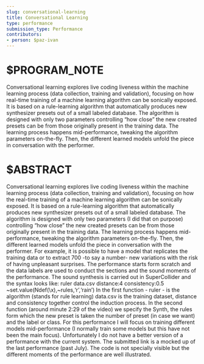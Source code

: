 ```yaml
---
slug: conversational-learning
title: Conversational Learning
type: performance
submission_type: Performance
contributors:
- person: $paz-ivan
---
```


# $PROGRAM_NOTE

Conversational learning explores live coding liveness within the machine learning process (data collection, training and validation), focusing on how real-time training of a machine learning algorithm can be sonically exposed. It is based on a rule-learning algorithm that automatically produces new synthesizer presets out of a small labeled database. The algorithm is designed with only two parameters controlling “how close” the new created presets can be from those originally present in the training data. The learning process happens mid-performance, tweaking the algorithm parameters on-the-fly. Then, the different learned models unfold the piece in conversation with the performer.

# $ABSTRACT

Conversational learning explores live coding liveness within the machine learning process (data collection, training and validation), focusing on how the real-time training of a machine learning algorithm can be sonically exposed. It is based on a rule-learning algorithm that automatically produces new synthesizer presets out of a small labeled database. The algorithm is designed with only two parameters (I did that on purpose) controlling “how close” the new created presets can be from those originally present in the training data. The learning process happens mid-performance, tweaking the algorithm parameters on-the-fly. Then, the different learned models unfold the piece in conversation with the performer. For example, it is possible to have a model that replicates the training data or to extract 700 -to say a number- new variations with the risk of having unpleasant surprises. The performance starts form scratch and the data labels are used to conduct the sections and the sound moments of the performance. The sound synthesis is carried out in SuperCollider and the syntax looks like: ruler data.csv distance:4 consistency:0.5 ~set.value(Ndef(\x),~rules,‘r’,‘rain’) In the first function - ruler - is the algorithm (stands for rule learning) data.csv is the training dataset, distance and consistency together control the induction process. In the second function (around minute 2:29 of the video) we specify the Synth, the rules form which the new preset is taken the number of preset (in case we want) and the label or class. For this performance I will focus on training different models mid-performance (I normally train some models but this have not been the main focus). Unfortunately I do not have a better version of a performance with the current system. The submitted link is a mocked up of the last performance (past July). The code is not specially visible but the different moments of the performance are well illustrated.